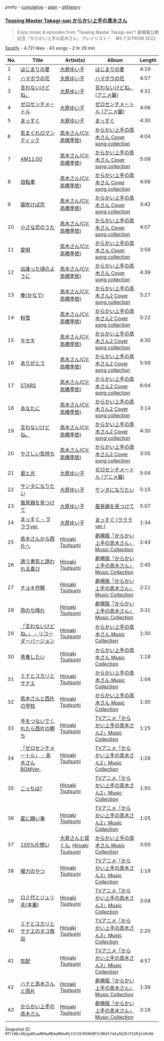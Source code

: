 pretty - [cumulative](/playlists/cumulative/37i9dQZF1DWTAZo89d5U6t.md) - [plain](/playlists/plain/37i9dQZF1DWTAZo89d5U6t) - [githistory](https://github.githistory.xyz/mackorone/spotify-playlist-archive/blob/main/playlists/plain/37i9dQZF1DWTAZo89d5U6t)

### [Teasing Master Takagi\-san からかい上手の高木さん](https://open.spotify.com/playlist/37i9dQZF1DWTAZo89d5U6t)

> Enjoy music & episodes from “Teasing Master Takagi\-san”! 劇場版公開記念『からかい上手の高木さん』プレイリスト！　©S.Y,S/TKGM 2022

[Spotify](https://open.spotify.com/user/spotify) - 4,721 likes - 43 songs - 2 hr 29 min

| No. | Title | Artist(s) | Album | Length |
|---|---|---|---|---|
| 1 | [はじまりの夏](https://open.spotify.com/track/4VaE6Cp8cVhuHyNkm4G3aV) | [大原ゆい子](https://open.spotify.com/artist/3FDDeKHEecoQUOBHCgExUy) | [はじまりの夏](https://open.spotify.com/album/1otLxro2YK1NXLtZWmKKQe) | 4:19 |
| 2 | [ハマボウの花](https://open.spotify.com/track/6Hr0IUGvPeFeZ90yB2g4KS) | [大原ゆい子](https://open.spotify.com/artist/3FDDeKHEecoQUOBHCgExUy) | [ハマボウの花](https://open.spotify.com/album/1LfiJLnf2tWsfXmcndyW0H) | 4:57 |
| 3 | [言わないけどね。](https://open.spotify.com/track/0rFf0Dy90reZN56WEQn0Mw) | [大原ゆい子](https://open.spotify.com/artist/3FDDeKHEecoQUOBHCgExUy) | [言わないけどね。 \(アニメ盤\)](https://open.spotify.com/album/6wnhOyC19bM3cMgiD2p2Ic) | 4:31 |
| 4 | [ゼロセンチメートル](https://open.spotify.com/track/57Rys1jLTXO8aRIbQzPNSj) | [大原ゆい子](https://open.spotify.com/artist/3FDDeKHEecoQUOBHCgExUy) | [ゼロセンチメートル \(アニメ盤\)](https://open.spotify.com/album/6McHWyYc2zOcMIz00mrr5z) | 4:06 |
| 5 | [まっすぐ](https://open.spotify.com/track/5m4PEhF3oHe4YCly9ZtiKj) | [大原ゆい子](https://open.spotify.com/artist/3FDDeKHEecoQUOBHCgExUy) | [まっすぐ](https://open.spotify.com/album/5Fc7AAzEbUixFoS0LtsBMd) | 4:30 |
| 6 | [気まぐれロマンティック](https://open.spotify.com/track/2ivTDMirJsFKznRukF1Dga) | [高木さん\(CV:高橋李依\)](https://open.spotify.com/artist/1R0fW14xdvdhRIJs7WPIGP) | [からかい上手の高木さん Cover song collection](https://open.spotify.com/album/6G6yyzmoEPUpacTNxTjnaO) | 4:04 |
| 7 | [AM11:00](https://open.spotify.com/track/6PlF1HEhy5uTlzNvFCqffE) | [高木さん\(CV:高橋李依\)](https://open.spotify.com/artist/1R0fW14xdvdhRIJs7WPIGP) | [からかい上手の高木さん Cover song collection](https://open.spotify.com/album/6G6yyzmoEPUpacTNxTjnaO) | 5:09 |
| 8 | [自転車](https://open.spotify.com/track/6EbAtSmKVUV394YVTz8E8K) | [高木さん\(CV:高橋李依\)](https://open.spotify.com/artist/1R0fW14xdvdhRIJs7WPIGP) | [からかい上手の高木さん Cover song collection](https://open.spotify.com/album/6G6yyzmoEPUpacTNxTjnaO) | 4:06 |
| 9 | [風吹けば恋](https://open.spotify.com/track/7j59Ah5wGFh0WwK1z2o1UX) | [高木さん\(CV:高橋李依\)](https://open.spotify.com/artist/1R0fW14xdvdhRIJs7WPIGP) | [からかい上手の高木さん Cover song collection](https://open.spotify.com/album/6G6yyzmoEPUpacTNxTjnaO) | 3:42 |
| 10 | [小さな恋のうた](https://open.spotify.com/track/3rysOpH29UDtPpv5W2pzWZ) | [高木さん\(CV:高橋李依\)](https://open.spotify.com/artist/1R0fW14xdvdhRIJs7WPIGP) | [からかい上手の高木さん Cover song collection](https://open.spotify.com/album/6G6yyzmoEPUpacTNxTjnaO) | 4:07 |
| 11 | [愛唄](https://open.spotify.com/track/00lHfj1GGwbJQJAQvYIojp) | [高木さん\(CV:高橋李依\)](https://open.spotify.com/artist/1R0fW14xdvdhRIJs7WPIGP) | [からかい上手の高木さん Cover song collection](https://open.spotify.com/album/6G6yyzmoEPUpacTNxTjnaO) | 3:56 |
| 12 | [出逢った頃のように](https://open.spotify.com/track/5q31zvZPavmxlIaNtiCqSm) | [高木さん\(CV:高橋李依\)](https://open.spotify.com/artist/1R0fW14xdvdhRIJs7WPIGP) | [からかい上手の高木さん Cover song collection](https://open.spotify.com/album/6G6yyzmoEPUpacTNxTjnaO) | 4:39 |
| 13 | [奏\(かなで\)](https://open.spotify.com/track/1Hg5Fia8ZH7Km2cDg9ooYb) | [高木さん\(CV:高橋李依\)](https://open.spotify.com/artist/1R0fW14xdvdhRIJs7WPIGP) | [からかい上手の高木さん2 Cover song collection](https://open.spotify.com/album/6ZkiAyyK8QnvWwIfTdhndY) | 5:27 |
| 14 | [粉雪](https://open.spotify.com/track/5p55h7Z2OBbDvwaxheKTr8) | [高木さん\(CV:高橋李依\)](https://open.spotify.com/artist/1R0fW14xdvdhRIJs7WPIGP) | [からかい上手の高木さん2 Cover song collection](https://open.spotify.com/album/6ZkiAyyK8QnvWwIfTdhndY) | 5:22 |
| 15 | [キセキ](https://open.spotify.com/track/26coSq3Zo1bjPlyFVgwc11) | [高木さん\(CV:高橋李依\)](https://open.spotify.com/artist/1R0fW14xdvdhRIJs7WPIGP) | [からかい上手の高木さん2 Cover song collection](https://open.spotify.com/album/6ZkiAyyK8QnvWwIfTdhndY) | 4:30 |
| 16 | [ありがとう](https://open.spotify.com/track/6vh4m5T5KMFxdKegDeXnm4) | [高木さん\(CV:高橋李依\)](https://open.spotify.com/artist/1R0fW14xdvdhRIJs7WPIGP) | [からかい上手の高木さん2 Cover song collection](https://open.spotify.com/album/6ZkiAyyK8QnvWwIfTdhndY) | 5:59 |
| 17 | [STARS](https://open.spotify.com/track/32ZtCx8LgMNbwLAsrKnssz) | [高木さん\(CV:高橋李依\)](https://open.spotify.com/artist/1R0fW14xdvdhRIJs7WPIGP) | [からかい上手の高木さん2 Cover song collection](https://open.spotify.com/album/6ZkiAyyK8QnvWwIfTdhndY) | 6:04 |
| 18 | [あなたに](https://open.spotify.com/track/0JxsibuxzDijNdlWTlMQ3v) | [高木さん\(CV:高橋李依\)](https://open.spotify.com/artist/1R0fW14xdvdhRIJs7WPIGP) | [からかい上手の高木さん2 Cover song collection](https://open.spotify.com/album/6ZkiAyyK8QnvWwIfTdhndY) | 3:14 |
| 19 | [言わないけどね。](https://open.spotify.com/track/0TYEBK9k4wLp2egnebgOc2) | [高木さん\(CV:高橋李依\)](https://open.spotify.com/artist/1R0fW14xdvdhRIJs7WPIGP) | [からかい上手の高木さん2 Cover song collection](https://open.spotify.com/album/6ZkiAyyK8QnvWwIfTdhndY) | 4:30 |
| 20 | [やさしい気持ち](https://open.spotify.com/track/5aaGjAEUGl8VkHnxEIoMWv) | [高木さん\(CV:高橋李依\)](https://open.spotify.com/artist/1R0fW14xdvdhRIJs7WPIGP) | [からかい上手の高木さん2 Cover song collection](https://open.spotify.com/album/6ZkiAyyK8QnvWwIfTdhndY) | 3:05 |
| 21 | [君と光](https://open.spotify.com/track/6GNO07hIKaFHReMmnRHQpo) | [大原ゆい子](https://open.spotify.com/artist/3FDDeKHEecoQUOBHCgExUy) | [ゼロセンチメートル \(アニメ盤\)](https://open.spotify.com/album/6McHWyYc2zOcMIz00mrr5z) | 5:04 |
| 22 | [サンタになりたい](https://open.spotify.com/track/6P9ZbYwrzOy4wpkVcvCirx) | [大原ゆい子](https://open.spotify.com/artist/3FDDeKHEecoQUOBHCgExUy) | [サンタになりたい](https://open.spotify.com/album/4wn67RjuMGLgCU8m73GmXA) | 5:15 |
| 23 | [風見鶏を見つけて](https://open.spotify.com/track/1D6gC3w9QMdYOXu2B9g2oE) | [大原ゆい子](https://open.spotify.com/artist/3FDDeKHEecoQUOBHCgExUy) | [風見鶏を見つけて](https://open.spotify.com/album/17ULC3MIHmbLWuOjcbTb1p) | 5:07 |
| 24 | [まっすぐ \- ラララver.](https://open.spotify.com/track/5fV4ZmidaZKFrEinff4QZE) | [大原ゆい子](https://open.spotify.com/artist/3FDDeKHEecoQUOBHCgExUy) | [まっすぐ \(ラララver.\)](https://open.spotify.com/album/5oTcqsAWAFds0nQfK7dha2) | 1:34 |
| 25 | [高木さんから西片へ](https://open.spotify.com/track/5FrCBRXgj0rcojx8eEVGrL) | [Hiroaki Tsutsumi](https://open.spotify.com/artist/4uXJgaCc1GtHWtFq8CmPmQ) | [劇場版「からかい上手の高木さん」Music Collection](https://open.spotify.com/album/3V0WZDH9H2lLq5GgAwJNdO) | 2:43 |
| 26 | [誘う勇気と誘われる喜び](https://open.spotify.com/track/1NvJoBAvQ8MycmmtOEC6Yg) | [Hiroaki Tsutsumi](https://open.spotify.com/artist/4uXJgaCc1GtHWtFq8CmPmQ) | [劇場版「からかい上手の高木さん」Music Collection](https://open.spotify.com/album/3V0WZDH9H2lLq5GgAwJNdO) | 2:45 |
| 27 | [チョキ作戦](https://open.spotify.com/track/4TYE8Zf3UaBDvoWQUcXP9u) | [Hiroaki Tsutsumi](https://open.spotify.com/artist/4uXJgaCc1GtHWtFq8CmPmQ) | [劇場版「からかい上手の高木さん」Music Collection](https://open.spotify.com/album/3V0WZDH9H2lLq5GgAwJNdO) | 2:21 |
| 28 | [雨のち晴れ](https://open.spotify.com/track/3CNQB19ERlfKgGt2StbAun) | [Hiroaki Tsutsumi](https://open.spotify.com/artist/4uXJgaCc1GtHWtFq8CmPmQ) | [劇場版「からかい上手の高木さん」Music Collection](https://open.spotify.com/album/3V0WZDH9H2lLq5GgAwJNdO) | 3:31 |
| 29 | [「言わないけどね。」 \- リコーダーバージョン](https://open.spotify.com/track/0Yakf6QJ28a9GvmeaZyyJN) | [Hiroaki Tsutsumi](https://open.spotify.com/artist/4uXJgaCc1GtHWtFq8CmPmQ) | [からかい上手の高木さん Music Collection](https://open.spotify.com/album/2jQkaKjHsrjfaxaKL9Kq8q) | 1:30 |
| 30 | [青春したい](https://open.spotify.com/track/33gkpY4vMAQTk3LwYj6A8e) | [Hiroaki Tsutsumi](https://open.spotify.com/artist/4uXJgaCc1GtHWtFq8CmPmQ) | [からかい上手の高木さん Music Collection](https://open.spotify.com/album/2jQkaKjHsrjfaxaKL9Kq8q) | 1:18 |
| 31 | [ミナとユカリとサナエ](https://open.spotify.com/track/2Ly3H3owLAkXbgi0m3ZgCu) | [Hiroaki Tsutsumi](https://open.spotify.com/artist/4uXJgaCc1GtHWtFq8CmPmQ) | [からかい上手の高木さん Music Collection](https://open.spotify.com/album/2jQkaKjHsrjfaxaKL9Kq8q) | 1:04 |
| 32 | [高木さんと西片の学校](https://open.spotify.com/track/4SEichjACxYuCPS73pnSyB) | [Hiroaki Tsutsumi](https://open.spotify.com/artist/4uXJgaCc1GtHWtFq8CmPmQ) | [からかい上手の高木さん Music Collection](https://open.spotify.com/album/2jQkaKjHsrjfaxaKL9Kq8q) | 1:30 |
| 33 | [手をつないでくれたら西片の勝ち](https://open.spotify.com/track/53W5tze48eZqVGWqhpEkoi) | [Hiroaki Tsutsumi](https://open.spotify.com/artist/4uXJgaCc1GtHWtFq8CmPmQ) | [TVアニメ「からかい上手の高木さん2」Music Collection](https://open.spotify.com/album/3hn37dAULrRJk0MAmEJno7) | 1:25 |
| 34 | [「ゼロセンチメートル」 \- 高木さんBGMVer.](https://open.spotify.com/track/0H0uSAI1jBsPyhKWe5VGQk) | [Hiroaki Tsutsumi](https://open.spotify.com/artist/4uXJgaCc1GtHWtFq8CmPmQ) | [TVアニメ「からかい上手の高木さん2」Music Collection](https://open.spotify.com/album/3hn37dAULrRJk0MAmEJno7) | 1:26 |
| 35 | [こっちは?](https://open.spotify.com/track/0nFa4HB48O8LQvh0HpL2LJ) | [Hiroaki Tsutsumi](https://open.spotify.com/artist/4uXJgaCc1GtHWtFq8CmPmQ) | [TVアニメ「からかい上手の高木さん2」Music Collection](https://open.spotify.com/album/3hn37dAULrRJk0MAmEJno7) | 1:50 |
| 36 | [星に願い事](https://open.spotify.com/track/2HNhzinp7E72wSa65zbqJj) | [Hiroaki Tsutsumi](https://open.spotify.com/artist/4uXJgaCc1GtHWtFq8CmPmQ) | [TVアニメ「からかい上手の高木さん2」Music Collection](https://open.spotify.com/album/3hn37dAULrRJk0MAmEJno7) | 1:05 |
| 37 | [100%片想い](https://open.spotify.com/track/1eEUnj9J16eDECS302oVaN) | [大嵜さんと堤くん](https://open.spotify.com/artist/3JBmymaW8UCQvf36PRE1Jn), [Hiroaki Tsutsumi](https://open.spotify.com/artist/4uXJgaCc1GtHWtFq8CmPmQ) | [からかい上手の高木さん Music Collection](https://open.spotify.com/album/2jQkaKjHsrjfaxaKL9Kq8q) | 3:00 |
| 38 | [握力のやつ](https://open.spotify.com/track/3F7eqtUVVAtrIi9PjpDPPa) | [Hiroaki Tsutsumi](https://open.spotify.com/artist/4uXJgaCc1GtHWtFq8CmPmQ) | [TVアニメ「からかい上手の高木さん3」Music Collection](https://open.spotify.com/album/055mAm94nzaNyYig1Luxrg) | 1:18 |
| 39 | [ロミ代とジュリ夫\(本番\)](https://open.spotify.com/track/6UVpYyBlTeUsq7OIZfemTy) | [Hiroaki Tsutsumi](https://open.spotify.com/artist/4uXJgaCc1GtHWtFq8CmPmQ) | [TVアニメ「からかい上手の高木さん3」Music Collection](https://open.spotify.com/album/055mAm94nzaNyYig1Luxrg) | 3:08 |
| 40 | [ミナとユカリとサナエのネコ救出](https://open.spotify.com/track/11z77tAmrlauznGIFhtOGF) | [Hiroaki Tsutsumi](https://open.spotify.com/artist/4uXJgaCc1GtHWtFq8CmPmQ) | [TVアニメ「からかい上手の高木さん3」Music Collection](https://open.spotify.com/album/055mAm94nzaNyYig1Luxrg) | 2:20 |
| 41 | [気配](https://open.spotify.com/track/1zzWpkMtdw5h2C6B7eU7Vl) | [Hiroaki Tsutsumi](https://open.spotify.com/artist/4uXJgaCc1GtHWtFq8CmPmQ) | [TVアニメ「からかい上手の高木さん3」Music Collection](https://open.spotify.com/album/055mAm94nzaNyYig1Luxrg) | 4:57 |
| 42 | [ハナと高木さんと西片](https://open.spotify.com/track/6xompzP6z5fvNTveqp0ujN) | [Hiroaki Tsutsumi](https://open.spotify.com/artist/4uXJgaCc1GtHWtFq8CmPmQ) | [劇場版「からかい上手の高木さん」Music Collection](https://open.spotify.com/album/3V0WZDH9H2lLq5GgAwJNdO) | 1:39 |
| 43 | [からかい上手の高木さん](https://open.spotify.com/track/4F6QMnvOcXkoNfdVpuP3u5) | [Hiroaki Tsutsumi](https://open.spotify.com/artist/4uXJgaCc1GtHWtFq8CmPmQ) | [劇場版「からかい上手の高木さん」Music Collection](https://open.spotify.com/album/3V0WZDH9H2lLq5GgAwJNdO) | 3:16 |

Snapshot ID: `MTY1NDc4NjgwMCwwMDAwMDAwMDkwMjY2Y2E3M2NhNTViMDdlYmEyOGZkYTU1Mjk1MzNk`
